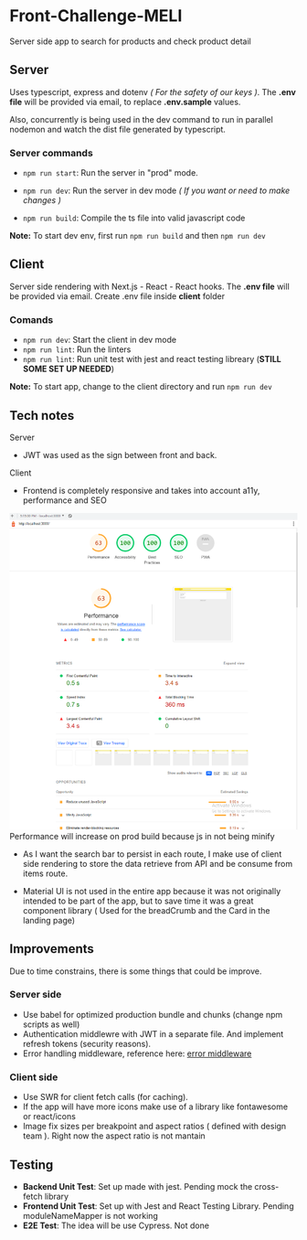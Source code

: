 # Front-Challenge-MELI
Server side app to search for products and check product detail

## Server

Uses typescript, express and dotenv *( For the safety of our keys )*. The **.env file** will be provided via email, to replace **.env.sample** values.

Also, concurrently is being used in the dev command to run in parallel nodemon and watch the dist file generated by typescript.


### Server commands

- `npm run start`: Run the server in "prod" mode.

- `npm run dev`: Run the server in dev mode *( If you want or need to make changes )*

- `npm run build`: Compile the ts file into valid javascript code

**Note:** To start dev env, first run `npm run build` and then `npm run dev`

## Client

Server side rendering with Next.js - React - React hooks.
The **.env file** will be provided via email. Create .env file inside **client** folder

### Comands 

- `npm run dev`: Start the client in dev mode 
- `npm run lint`: Run the linters 
- `npm run lint`: Run unit test with jest and react testing libreary (**STILL SOME SET UP NEEDED**)

**Note:** To start app, change to the client directory and run `npm run dev`

## Tech notes

Server
- JWT was used as the sign between front and back.

Client

- Frontend is completely responsive and takes into account a11y, performance and SEO 

![LightHouse audit](/public/assets/MELI.PNG)
Performance will increase on prod build because js in not being minify

- As I want the search bar to persist in each route, I make use of client side rendering to store the data retrieve from API and be consume from items route.

- Material UI is not used in the entire app because it was not originally intended to be part of the app, but to save time it was a great component library ( Used for the breadCrumb and the Card in the landing page)

## Improvements

Due to time constrains, there is some things that could be improve.

### Server side 
- Use babel for optimized production bundle and chunks (change npm scripts as well)
- Authentication middlewre with JWT in a separate file. And implement refresh tokens (security reasons).
- Error handling middleware, reference here: [error middleware](https://dev.to/qbentil/how-to-write-custom-error-handler-middleware-in-expressjs-using-javascript-29j1)


### Client side 
- Use SWR for client fetch calls (for caching).
- If the app will have more icons make use of a library like fontawesome or react/icons
- Image fix sizes per breakpoint and aspect ratios ( defined with design team ). Right now the aspect ratio is not mantain

## Testing

- **Backend Unit Test**: Set up made with jest. Pending mock the cross-fetch library
- **Frontend Unit Test**: Set up with Jest and React Testing Library. Pending moduleNameMapper is not working
- **E2E Test**: The idea will be use Cypress. Not done

